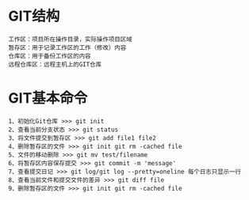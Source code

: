 # GIT结构

    工作区：项目所在操作目录，实际操作项目区域
    暂存区：用于记录工作区的工作（修改）内容
    仓库区：用于备份工作区的内容
    远程仓库区：远程主机上的GIT仓库
    
    
# GIT基本命令
    1、初始化Git仓库 >>> git init
    2、查看当前分支状态 >>> git status
    3、将文件提交到暂存区 >>> git add file1 file2
    4、删除暂存区的文件 >>> git init git rm -cached file
    5、文件的移动删除 >>> git mv test/filename
    6、将暂存区内容保存提交 >>> git commit -m 'message'
    7、查看提交日记 >>> git log/git log --pretty=oneline 每个日志只显示一行
    8、查看当前文件和提交文件的差异 >>> git diff file
    9、删除暂存区的文件 >>> git init git rm -cached file
    